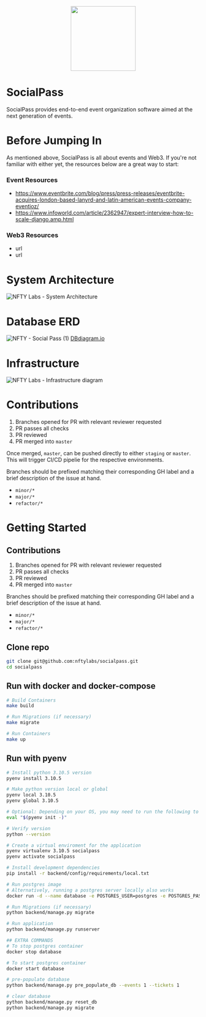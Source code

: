 <p align="center">
<img align="center" width="169" height="169" src="https://res.cloudinary.com/nfty-labs/image/upload/v1652735850/SocialPass-Icon_eanblz.svg"/>
</p>

# SocialPass
SocialPass provides end-to-end event organization software aimed at the next generation of events.


# Before Jumping In
As mentioned above, SocialPass is all about events and Web3. If you're not familiar with either yet, the resources below are a great way to start:

### Event Resources
- https://www.eventbrite.com/blog/press/press-releases/eventbrite-acquires-london-based-lanyrd-and-latin-american-events-company-eventioz/
- https://www.infoworld.com/article/2362947/expert-interview-how-to-scale-django.amp.html

### Web3 Resources
- url
- url

# System Architecture

![NFTY Labs - System Architecture](https://user-images.githubusercontent.com/5043263/190167231-c711b042-05bf-4fe6-8ca3-308ab73163d3.jpg)

# Database ERD

![NFTY - Social Pass (1)](https://user-images.githubusercontent.com/5043263/190185065-8f8eab59-72f4-4ea7-b27c-31ca8df0bd5e.png)
[DBdiagram.io](https://dbdiagram.io/d/630cf1010911f91ba5ec1101)

# Infrastructure

![NFTY Labs - Infrastructure diagram](https://user-images.githubusercontent.com/5043263/190197935-aaa70a42-cb6d-46fa-b8a6-c06d07c89576.jpg)

# Contributions
1. Branches opened for PR with relevant reviewer requested
2. PR passes all checks
2. PR reviewed
3. PR merged into `master`

Once merged, `master`, can be pushed directly to either `staging` or `master`.
This will trigger CI/CD pipelie for the respective environments.

Branches should be prefixed matching their corresponding GH label and a brief description of the issue at hand.
- `minor/*`
- `major/*`
- `refactor/*`

# Getting Started
## Contributions
1. Branches opened for PR with relevant reviewer requested
2. PR passes all checks
2. PR reviewed
3. PR merged into `master`

Branches should be prefixed matching their corresponding GH label and a brief description of the issue at hand.
- `minor/*`
- `major/*`
- `refactor/*`

## Clone repo
```bash
git clone git@github.com:nftylabs/socialpass.git
cd socialpass
```

## Run with docker and docker-compose
```bash
# Build Containers
make build

# Run Migrations (if necessary)
make migrate

# Run Containers
make up
```

## Run with pyenv
```bash
# Install python 3.10.5 version
pyenv install 3.10.5

# Make python version local or global
pyenv local 3.10.5
pyenv global 3.10.5

# Optional: Depending on your OS, you may need to run the following to activate pyenv
eval "$(pyenv init -)"

# Verify version
python --version

# Create a virtual enviroment for the application
pyenv virtualenv 3.10.5 socialpass
pyenv activate socialpass

# Install development dependencies
pip install -r backend/config/requirements/local.txt

# Run postgres image
# Alternatively, running a postgres server locally also works
docker run -d --name database -e POSTGRES_USER=postgres -e POSTGRES_PASSWORD=postgres -p 5432:5432 -v /data:/var/lib/postgresql/data postgres

# Run Migrations (if necessary)
python backend/manage.py migrate

# Run application
python backend/manage.py runserver


```

```bash
## EXTRA COMMANDS
# To stop postgres container
docker stop database

# To start postgres container
docker start database

# pre-populate database
python backend/manage.py pre_populate_db --events 1 --tickets 1

# clear database
python backend/manage.py reset_db
python backend/manage.py migrate

```
